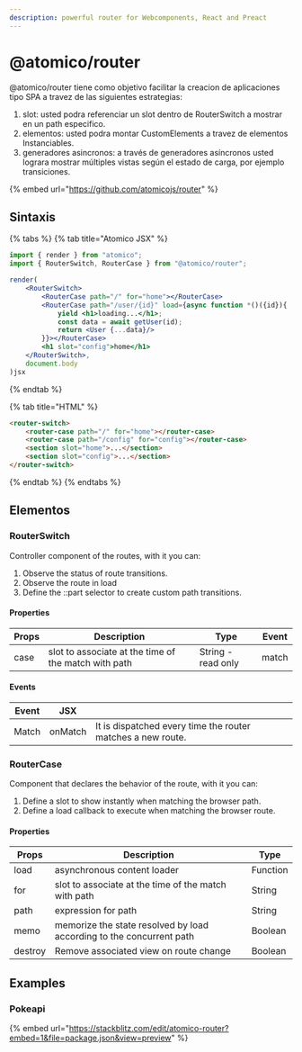 ```yaml
---
description: powerful router for Webcomponents, React and Preact
---
```


# @atomico/router

@atomico/router tiene como objetivo facilitar la creacion de aplicaciones tipo SPA a travez de las siguientes estrategias:

1. &#x20;slot: usted podra referenciar un slot dentro  de RouterSwitch a mostrar en un path especifico.&#x20;
2. elementos: usted podra montar CustomElements a travez de elementos Instanciables.
3. generadores asincronos: a través de generadores asíncronos usted lograra mostrar múltiples vistas según el estado de carga, por ejemplo transiciones.&#x20;

{% embed url="https://github.com/atomicojs/router" %}

## Sintaxis

{% tabs %}
{% tab title="Atomico JSX" %}
```jsx
import { render } from "atomico";
import { RouterSwitch, RouterCase } from "@atomico/router";

render(
    <RouterSwitch>
        <RouterCase path="/" for="home"></RouterCase>
        <RouterCase path="/user/{id}" load={async function *()({id}){
            yield <h1>loading...</h1>;
            const data = await getUser(id);
            return <User {...data}/>
        }}></RouterCase>
        <h1 slot="config">home</h1>
    </RouterSwitch>,
    document.body
)jsx
```
{% endtab %}

{% tab title="HTML" %}
```html
<router-switch>
    <router-case path="/" for="home"></router-case>
    <router-case path="/config" for="config"></router-case>
    <section slot="home">...</section>
    <section slot="config">...</section>
</router-switch>
```
{% endtab %}
{% endtabs %}

## Elementos

### RouterSwitch

Controller component of the routes, with it you can:

1. Observe the status of route transitions.
2. Observe the route in load&#x20;
3. Define the ::part selector to create custom path transitions.

#### Properties

| Props | Description                                          | Type               | Event |
| ----- | ---------------------------------------------------- | ------------------ | ----- |
| case  | slot to associate at the time of the match with path | String - read only | match |

#### Events

| Event | JSX     |                                                             |
| ----- | ------- | ----------------------------------------------------------- |
| Match | onMatch | It is dispatched every time the router matches a new route. |

### RouterCase

Component that declares the behavior of the route, with it you can:

1. Define a slot to show instantly when matching the browser path.
2. Define a load callback to execute when matching the browser route.

#### Properties

| Props   | Description                                                          | Type     |
| ------- | -------------------------------------------------------------------- | -------- |
| load    | asynchronous content loader                                          | Function |
| for     | slot to associate at the time of the match with path                 | String   |
| path    | expression for path                                                  | String   |
| memo    | memorize the state resolved by load according to the concurrent path | Boolean  |
| destroy | Remove associated view on route change                               | Boolean  |

## Examples

### Pokeapi

{% embed url="https://stackblitz.com/edit/atomico-router?embed=1&file=package.json&view=preview" %}

